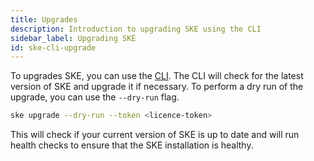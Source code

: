 ```yaml
---
title: Upgrades
description: Introduction to upgrading SKE using the CLI
sidebar_label: Upgrading SKE
id: ske-cli-upgrade
---
```


To upgrades SKE, you can use the [CLI](../50-releases/40-ske-cli.mdx). The CLI will check for the latest version of SKE and upgrade it if necessary.
To perform a dry run of the upgrade, you can use the `--dry-run` flag.

```bash
ske upgrade --dry-run --token <licence-token>
```

This will check if your current version of SKE is up to date and will run health
checks to ensure that the SKE installation is healthy.

